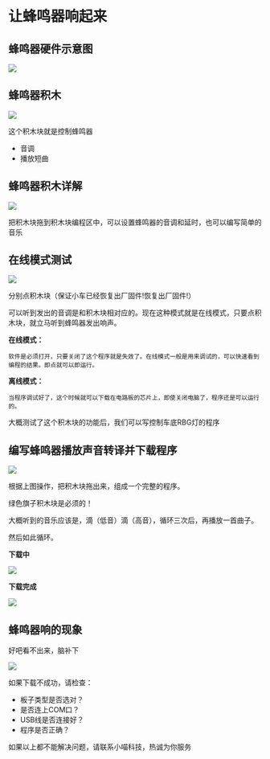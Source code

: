 # 让蜂鸣器响起来

## 蜂鸣器硬件示意图

![](./images/c6_01.png)

## 蜂鸣器积木

![](./images/c6_02.png)

这个积木块就是控制蜂鸣器

- 音调
- 播放短曲

## 蜂鸣器积木详解

![](./images/c6_03.png)

把积木块拖到积木块编程区中，可以设置蜂鸣器的音调和延时，也可以编写简单的音乐

## 在线模式测试

![](./images/c6_04.png)

分别点积木块（保证小车已经恢复出厂固件!恢复出厂固件!）

可以听到发出的音调是和积木块相对应的。现在这种模式就是在线模式，只要点积木块，就立马听到蜂鸣器发出响声。

**在线模式：**

    软件是必须打开，只要关闭了这个程序就是失效了。在线模式一般是用来调试的，可以快速看到编程的结果。即点就可以即运行。

**离线模式：**

    当程序调试好了，这个时候就可以下载在电路板的芯片上，即使关闭电脑了，程序还是可以运行的。

大概测试了这个积木块的功能后，我们可以写控制车底RBG灯的程序

## 编写蜂鸣器播放声音转译并下载程序

![](./images/c6_05.png)

根据上图操作，把积木块拖出来，组成一个完整的程序。

绿色旗子积木块是必须的！

大概听到的音乐应该是，滴（低音）滴（高音），循环三次后，再播放一首曲子。

然后如此循环。

**下载中**

![](./images/c4_06.png)

**下载完成**

![](./images/c4_07.png)

## 蜂鸣器响的现象

好吧看不出来，脑补下

![](./images/c6_06.png)

如果下载不成功，请检查：

- 板子类型是否选对？
- 是否连上COM口？
- USB线是否连接好？
- 程序是否正确？

如果以上都不能解决问题，请联系小喵科技，热诚为你服务




